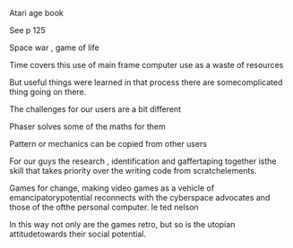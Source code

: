Atari age book

See p 125

Space war , game of life

Time covers this use of main frame computer use as a waste of resources

But useful things were learned in that process there are somecomplicated thing going on there.

The challenges for our users are a bit different

Phaser solves some of the maths for them

Pattern or mechanics can be copied from other users

For our guys the research , identification and gaffertaping together isthe skill that takes priority over the writing code from scratchelements.

Games for change, making video games as a vehicle of emancipatorypotential reconnects with the cyberspace advocates and those of the ofthe personal computer. Ie ted nelson

In this way not only are the games retro, but so is the utopian attitudetowards their social potential.
